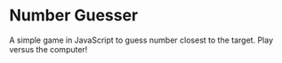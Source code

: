 # Number Guesser

A simple game in JavaScript to guess number closest to the target. Play versus the computer!